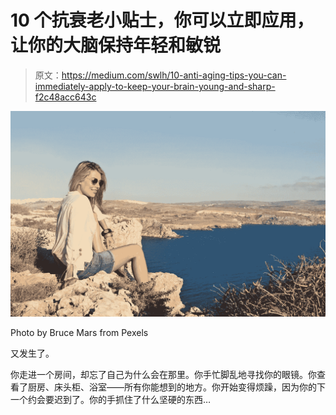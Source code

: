 # 10 个抗衰老小贴士，你可以立即应用，让你的大脑保持年轻和敏锐

> 原文：<https://medium.com/swlh/10-anti-aging-tips-you-can-immediately-apply-to-keep-your-brain-young-and-sharp-f2c48acc643c>

![](img/7767e24524c60e24141376291b8654f1.png)

Photo by Bruce Mars from Pexels

又发生了。

你走进一个房间，却忘了自己为什么会在那里。你手忙脚乱地寻找你的眼镜。你查看了厨房、床头柜、浴室——所有你能想到的地方。你开始变得烦躁，因为你的下一个约会要迟到了。你的手抓住了什么坚硬的东西…